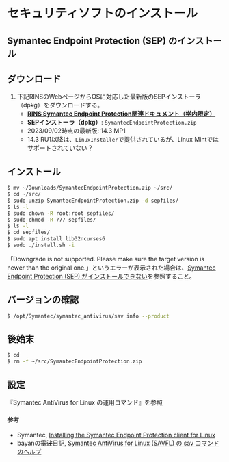 # セキュリティソフトのインストール

## Symantec Endpoint Protection (SEP) のインストール

## ダウンロード
1. 下記RINSのWebページからOSに対応した最新版のSEPインストーラ（dpkg）をダウンロードする。
   - **[RINS Symantec Endpoint Protection関連ドキュメント（学内限定）](https://www.st.ryukoku.ac.jp/security/sep/)**
   - **SEPインストーラ（dpkg）**: `SymantecEndpointProtection.zip`
   - 2023/09/02時点の最新版: 14.3 MP1
   - 14.3 RU1以降は、`LinuxInstaller`で提供されているが、Linux Mintではサポートされていない？

## インストール
```bash
$ mv ~/Downloads/SymantecEndpointProtection.zip ~/src/
$ cd ~/src/
$ sudo unzip SymantecEndpointProtection.zip -d sepfiles/
$ ls -l
$ sudo chown -R root:root sepfiles/
$ sudo chmod -R 777 sepfiles/
$ ls -l
$ cd sepfiles/
$ sudo apt install lib32ncurses6
$ sudo ./install.sh -i
```
「Downgrade is not supported. Please make sure the target version is newer than the original one.」というエラーが表示された場合は、[Symantec Endpoint Protection (SEP) がインストールできない](FAQ.md#symantec-endpoint-protection-sep-%E3%81%8C%E3%82%A4%E3%83%B3%E3%82%B9%E3%83%88%E3%83%BC%E3%83%AB%E3%81%A7%E3%81%8D%E3%81%AA%E3%81%84)を参照すること。

## バージョンの確認
```bash
$ /opt/Symantec/symantec_antivirus/sav info --product
```

## 後始末
```bash
$ cd
$ rm -f ~/src/SymantecEndpointProtection.zip
```

## 設定
『Symantec AntiVirus for Linux の運用コマンド』を参照

#### 参考
- Symantec, [Installing the Symantec Endpoint Protection client for Linux](https://techdocs.broadcom.com/us/en/symantec-security-software/endpoint-security-and-management/endpoint-protection/all/getting-up-and-running-on-for-the-first-time-v45150512-d43e1033/installing-clients-with-save-package-v16194723-d21e1502/installing-the-client-for-linux-v95193124-d21e2986.html)
- bayanの<del>電波</del>日記, [Symantec AntiVirus for Linux (SAVFL) の sav コマンドのヘルプ](https://bayan.hatenadiary.com/entry/20121127/1354020993)
